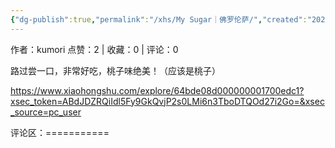 ```yaml
---
{"dg-publish":true,"permalink":"/xhs/My Sugar｜佛罗伦萨/","created":"2025-03-17T22:01:19.905+08:00","updated":"2025-03-17T22:01:19.905+08:00"}
---
```


作者：kumori
点赞：2   |   收藏：0   |   评论：0

路过尝一口，非常好吃，桃子味绝美！（应该是桃子）

https://www.xiaohongshu.com/explore/64bde08d000000001700edc1?xsec_token=ABdJDZRQiIdl5Fy9GkQvjP2s0LMi6n3TboDTQOd27i2Go=&xsec_source=pc_user

评论区：===========

